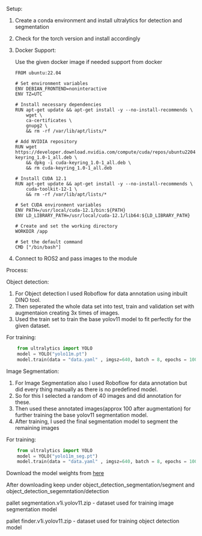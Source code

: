 Setup:

1) Create a conda environment and install ultralytics for detection and segmentation
2) Check for the torch version and install accordingly
3) Docker Support:
    
    Use the given docker image if needed support from docker
    ```Docker
    FROM ubuntu:22.04

    # Set environment variables
    ENV DEBIAN_FRONTEND=noninteractive
    ENV TZ=UTC
    
    # Install necessary dependencies
    RUN apt-get update && apt-get install -y --no-install-recommends \
        wget \
        ca-certificates \
        gnupg2 \
        && rm -rf /var/lib/apt/lists/*
    
    # Add NVIDIA repository
    RUN wget https://developer.download.nvidia.com/compute/cuda/repos/ubuntu2204/x86_64/cuda-keyring_1.0-1_all.deb \
        && dpkg -i cuda-keyring_1.0-1_all.deb \
        && rm cuda-keyring_1.0-1_all.deb
    
    # Install CUDA 12.1
    RUN apt-get update && apt-get install -y --no-install-recommends \
        cuda-toolkit-12-1 \
        && rm -rf /var/lib/apt/lists/*
    
    # Set CUDA environment variables
    ENV PATH=/usr/local/cuda-12.1/bin:${PATH}
    ENV LD_LIBRARY_PATH=/usr/local/cuda-12.1/lib64:${LD_LIBRARY_PATH}
    
    # Create and set the working directory
    WORKDIR /app

    # Set the default command
    CMD ["/bin/bash"]
    
    ```

5)  Connect to ROS2 and pass images to the module


Process:

Object detection:
1) For Object detection I used Roboflow for data annotation using inbuilt DINO tool.
2) Then seperated the whole data set into test, train and validation set with augmentaion creating 3x times of images.
3) Used the train set to train the base yolov11 model to fit perfectly for the given dataset.

For training:
```python
    from ultralytics import YOLO
    model = YOLO("yolo11m.pt")
    model.train(data = "data.yaml" , imgsz=640, batch = 8, epochs = 100, workers=1,device=0)
```

Image Segmentation:
1) For Image Segmentation also I used Roboflow for data annotation but did every thing manually as there is no predefined model.
2) So for this I selected a random of 40 images and did annotation for these.
3) Then used these annotated images(approx 100 after augmentation) for further training the base yolov11 segmentation model.
4) After training, I used the final segmentation model to segment the remaining images

For training:
```python
    from ultralytics import YOLO
    model = YOLO("yolo11m_seg.pt")
    model.train(data = "data.yaml" , imgsz=640, batch = 8, epochs = 100, workers=1,device=0)
```

Download the model weights from [here](https://drive.google.com/drive/folders/197itXF1hBAPCWeMIsXq8LiZ5_OAOyxpK?usp=sharing)

After downloading keep under object_detection_segmentation/segment and object_detection_segemntation/detection

pallet segmentation.v1i.yolov11.zip - dataset used for training image segmentation model

pallet finder.v1i.yolov11.zip - dataset used for training object detection model


